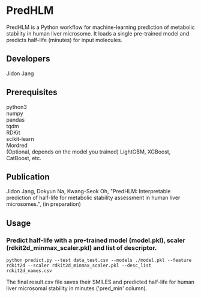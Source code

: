 # PredHLM
PredHLM is a Python workflow for machine-learning prediction of metabolic stability in human liver microsome. It loads a single pre-trained model and predicts half-life (minutes) for input molecules.

## Developers
Jidon Jang

## Prerequisites
python3<br> numpy<br> pandas<br> tqdm<br> RDKit<br> scikit-learn<br> Mordred<br> (Optional, depends on the model you trained) LightGBM, XGBoost, CatBoost, etc. <br>

## Publication
Jidon Jang, Dokyun Na, Kwang-Seok Oh, "PredHLM: Interpretable prediction of half-life for metabolic stability assessment in human liver microsomes.", (in preparation)

## Usage
### Predict half-life with a pre-trained model (model.pkl), scaler (rdkit2d_minmax_scaler.pkl) and list of descriptor.
`python predict.py --test data_test.csv --models ./model.pkl --feature rdkit2d --scaler rdkit2d_minmax_scaler.pkl --desc_list rdkit2d_names.csv`<br>

The final result.csv file saves their SMILES and predicted half-life for human liver microsomal stability in minutes ('pred_min' column).
